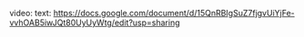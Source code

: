 video:
text: https://docs.google.com/document/d/15QnRBIgSuZ7fjgvUiYjFe-vvhOAB5iwJQt80UyUyWtg/edit?usp=sharing